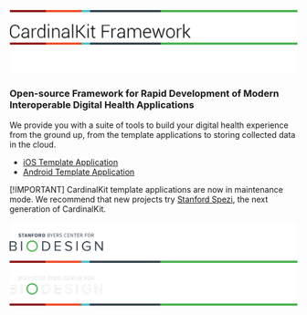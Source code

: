 <!--

This source file is part of the CardinalKit open-source project

SPDX-FileCopyrightText: 2022 CardinalKit and the project authors (see CONTRIBUTORS.md)

SPDX-License-Identifier: MIT

-->

![CardinalKit Logo](https://raw.githubusercontent.com/CardinalKit/.github/main/assets/ck-header-light.png#gh-light-mode-only)
![CardinalKit Logo](https://raw.githubusercontent.com/CardinalKit/.github/main/assets/ck-header-dark.png#gh-dark-mode-only)

### Open-source Framework for Rapid Development of Modern Interoperable Digital Health Applications

We provide you with a suite of tools to build your digital health experience from the ground up, from the template applications to storing collected data in the cloud.

- [iOS Template Application](https://github.com/cardinalkit/cardinalkit)
- [Android Template Application](https://github.com/cardinalkit/cardinalkit-android)

[!IMPORTANT]
CardinalKit template applications are now in maintenance mode. We recommend that new projects try [Stanford Spezi](https://github.com/StanfordSpezi), the next generation of CardinalKit.

![Stanford Byers Center for Biodesign Logo](https://raw.githubusercontent.com/CardinalKit/.github/main/assets/ck-footer-light.png#gh-light-mode-only)
![Stanford Byers Center for Biodesign Logo](https://raw.githubusercontent.com/CardinalKit/.github/main/assets/ck-footer-dark.png#gh-dark-mode-only)
